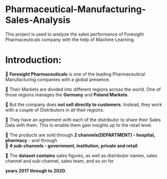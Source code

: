 # Pharmaceutical-Manufacturing-Sales-Analysis
This project is used to analyze the sales performance of Foresight Pharmaceuticals company with the help of Machine Learning.

# Introduction:
💊 **Foresight Pharmaceuticals** is one of the leading Pharmaceutical
   Manufacturing companies with a global presence.

💊 Their Markets are divided into different regions across the world. One of those regions manages the **Germany** and **Poland Markets**.

💊 But the company does **not sell directly to customers**. Instead, they work with a couple of Distributors in all their regions.

💊 They have an agreement with each of the distributor to share their Sales Data with them. This to enable them gain insights up to the retail level.

💊 The products are sold through **2 channels(DEPARTMENT) - hospital, pharmacy** - and
   through    
 💊 **4 sub-channels - government, institution, private and retail**.

💊 The **dataset contains** sales figures, as well as distributor names, sales channel and sub-channel, sales team, and so on for

   **years 2017 through to 2020**.


